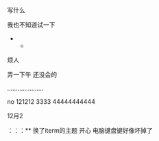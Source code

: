 写什么

我也不知道试一下

- -

烦人

弄一下午 还没会的


…………………

no
121212
3333
44444444444

12月2

：：：** 换了iterm的主题 开心
电脑键盘键好像坏掉了
